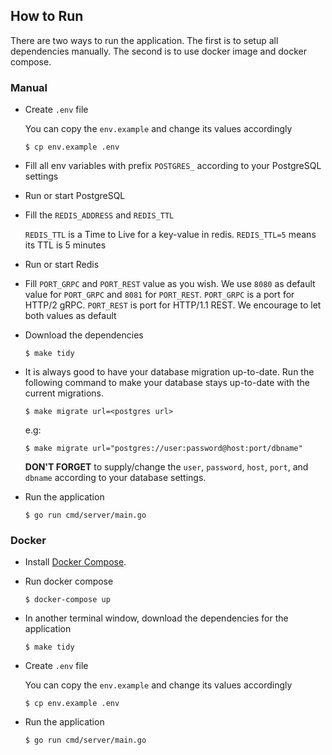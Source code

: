 ## How to Run

There are two ways to run the application. The first is to setup all dependencies manually.
The second is to use docker image and docker compose.

### Manual

- Create `.env` file

    You can copy the `env.example` and change its values accordingly

    ```
    $ cp env.example .env
    ```

- Fill all env variables with prefix `POSTGRES_` according to your PostgreSQL settings

- Run or start PostgreSQL

- Fill the `REDIS_ADDRESS` and `REDIS_TTL`

    `REDIS_TTL` is a Time to Live for a key-value in redis. `REDIS_TTL=5` means its TTL is 5 minutes

- Run or start Redis

- Fill `PORT_GRPC` and `PORT_REST` value as you wish. We use `8080` as default value for `PORT_GRPC` and `8081` for `PORT_REST`.
    `PORT_GRPC` is a port for HTTP/2 gRPC. `PORT_REST` is port for HTTP/1.1 REST.
    We encourage to let both values as default

- Download the dependencies

    ```
    $ make tidy
    ```

- It is always good to have your database migration up-to-date.
    Run the following command to make your database stays up-to-date with the current migrations.

    ```
    $ make migrate url=<postgres url>
    ```

    e.g:

    ```
    $ make migrate url="postgres://user:password@host:port/dbname"
    ```

    **DON'T FORGET** to supply/change the `user`, `password`, `host`, `port`, and `dbname` according to your database settings.

- Run the application

    ```
    $ go run cmd/server/main.go
    ```

### Docker

- Install [Docker Compose](https://docs.docker.com/compose/).

- Run docker compose

    ```
    $ docker-compose up
    ```

- In another terminal window, download the dependencies for the application

    ```
    $ make tidy
    ```

- Create `.env` file

    You can copy the `env.example` and change its values accordingly

    ```
    $ cp env.example .env
    ```

- Run the application

    ```
    $ go run cmd/server/main.go
    ```